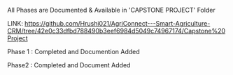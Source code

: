 All Phases are Documented & Available in   'CAPSTONE PROJECT'  Folder

LINK:   https://github.com/Hrushi021/AgriConnect---Smart-Agriculture-CRM/tree/42e0c33dfbd788490b3eef6984d5049c74967174/Capstone%20Project



 
Phase 1 : Completed and Documention Added

Phase2 : Completed and Document Added
